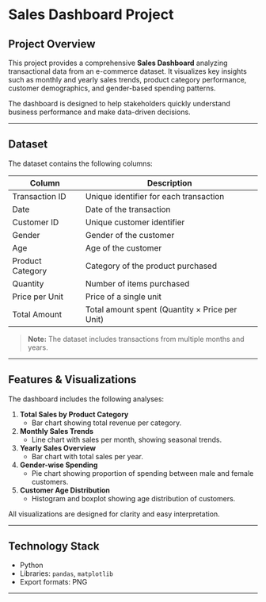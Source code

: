 # Sales Dashboard Project

## Project Overview
This project provides a comprehensive **Sales Dashboard** analyzing transactional data from an e-commerce dataset. It visualizes key insights such as monthly and yearly sales trends, product category performance, customer demographics, and gender-based spending patterns.

The dashboard is designed to help stakeholders quickly understand business performance and make data-driven decisions.

---

## Dataset
The dataset contains the following columns:

| Column | Description |
|--------|-------------|
| Transaction ID | Unique identifier for each transaction |
| Date | Date of the transaction |
| Customer ID | Unique customer identifier |
| Gender | Gender of the customer |
| Age | Age of the customer |
| Product Category | Category of the product purchased |
| Quantity | Number of items purchased |
| Price per Unit | Price of a single unit |
| Total Amount | Total amount spent (Quantity × Price per Unit) |

> **Note:** The dataset includes transactions from multiple months and years.

---

## Features & Visualizations
The dashboard includes the following analyses:

1. **Total Sales by Product Category**
   - Bar chart showing total revenue per category.
2. **Monthly Sales Trends**
   - Line chart with sales per month, showing seasonal trends.
3. **Yearly Sales Overview**
   - Bar chart with total sales per year.
4. **Gender-wise Spending**
   - Pie chart showing proportion of spending between male and female customers.
5. **Customer Age Distribution**
   - Histogram and boxplot showing age distribution of customers.

All visualizations are designed for clarity and easy interpretation.

---

## Technology Stack
- Python   
- Libraries: `pandas`, `matplotlib` 
- Export formats: PNG

---


